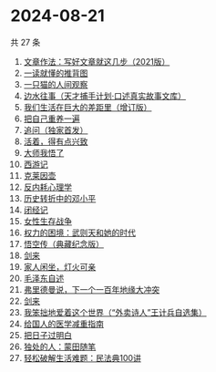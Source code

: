 # 2024-08-21

共 27 条

<!-- BEGIN WEREAD -->
<!-- 最后更新时间 2024-08-21 08:02:34 +0800 -->
1. [文章作法：写好文章就这几步（2021版）](https://weread.qq.com/web/bookDetail/b9a324007289260ab9ad7cb)
1. [一读就懂的推背图](https://weread.qq.com/web/bookDetail/dce32650813ab91e9g018064)
1. [一只猫的人间观察](https://weread.qq.com/web/bookDetail/22e32e90813ab8eacg012920)
1. [边水往事（天才捕手计划·口述真实故事文库）](https://weread.qq.com/web/bookDetail/064326a0813ab779ag018bda)
1. [我们生活在巨大的差距里（增订版）](https://weread.qq.com/web/bookDetail/39d32150813ab920eg0190dd)
1. [把自己重养一遍](https://weread.qq.com/web/bookDetail/c7132470813ab91ebg013e73)
1. [追问（独家首发）](https://weread.qq.com/web/bookDetail/e7b322705d0e04e7b85e068)
1. [活着，得有点兴致](https://weread.qq.com/web/bookDetail/00932d207249dd110095168)
1. [大师我悟了](https://weread.qq.com/web/bookDetail/7f832cb0813ab9135g019304)
1. [西游记](https://weread.qq.com/web/bookDetail/64032210721070a5640294f)
1. [克莱因壶](https://weread.qq.com/web/bookDetail/31e32cc071cad2bd31e0252)
1. [反内耗心理学](https://weread.qq.com/web/bookDetail/ced32730813ab8b3cg017549)
1. [历史转折中的邓小平](https://weread.qq.com/web/bookDetail/34c32ff0813ab91cdg019b06)
1. [闭经记](https://weread.qq.com/web/bookDetail/35332510813ab84b3g0188bd)
1. [女性生存战争](https://weread.qq.com/web/bookDetail/a0e32830813ab7f57g017a41)
1. [权力的困境：武则天和她的时代](https://weread.qq.com/web/bookDetail/9a3324a0813ab8c43g011886)
1. [悟空传（典藏纪念版）](https://weread.qq.com/web/bookDetail/e4d322205d19e7e4d8b740c)
1. [剑来](https://weread.qq.com/web/bookDetail/dee32e1071db086fdeef491)
1. [家人闲坐，灯火可亲](https://weread.qq.com/web/bookDetail/10c320a071db56db10cbf8c)
1. [毛泽东自述](https://weread.qq.com/web/bookDetail/4de325a0813ab7379g0121da)
1. [弗里德曼说，下一个一百年地缘大冲突](https://weread.qq.com/web/bookDetail/aa132290723bdc3faa16ad8)
1. [剑来](https://weread.qq.com/web/bookDetail/8e5326b07153adcf8e53d42)
1. [我笨拙地爱着这个世界（“外卖诗人”王计兵自选集）](https://weread.qq.com/web/bookDetail/90032d60813ab7c9eg015d43)
1. [给国人的医学减重指南](https://weread.qq.com/web/bookDetail/ed1324f0813ab91d5g013e7f)
1. [把日子过明白](https://weread.qq.com/web/bookDetail/a2732a40813ab7bb3g0112e7)
1. [独处的人：蒙田随笔](https://weread.qq.com/web/bookDetail/70b32a20813ab911bg014812)
1. [轻松破解生活难题：民法典100讲](https://weread.qq.com/web/bookDetail/59732da0813ab9052g016b28)
<!-- END WEREAD -->